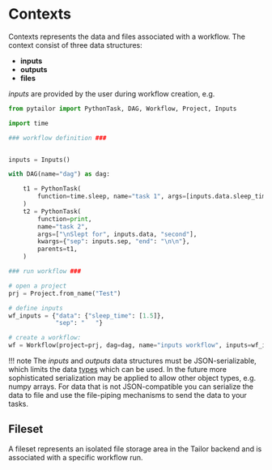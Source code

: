 # Contexts
Contexts represents the data and files associated with a workflow. 
The context consist of three data structures:

*  **inputs**
*  **outputs**
*  **files**

_inputs_ are provided by the user during workflow creation, e.g.

```python
from pytailor import PythonTask, DAG, Workflow, Project, Inputs

import time

### workflow definition ###


inputs = Inputs()

with DAG(name="dag") as dag:

    t1 = PythonTask(
        function=time.sleep, name="task 1", args=[inputs.data.sleep_time[0]]
    )
    t2 = PythonTask(
        function=print,
        name="task 2",
        args=["\nSlept for", inputs.data, "second"],
        kwargs={"sep": inputs.sep, "end": "\n\n"},
        parents=t1,
    )

### run workflow ###

# open a project
prj = Project.from_name("Test")

# define inputs
wf_inputs = {"data": {"sleep_time": [1.5]},
             "sep": "   "}

# create a workflow:
wf = Workflow(project=prj, dag=dag, name="inputs workflow", inputs=wf_inputs)

```

!!! note
    The _inputs_ and _outputs_ data structures must be JSON-serializable, 
    which limits the data [types](https://www.geeksforgeeks.org/json-data-types/) which can be used. 
    In the future more sophisticated serialization may be applied to allow other 
    object types, e.g. numpy arrays. For data that is not JSON-compatible you can 
    serialize the data to file and use the file-piping mechanisms to send the data to your tasks.


## Fileset
A fileset represents an isolated file storage area in the Tailor backend and is 
associated with a specific workflow run.

<!---
## Scoped contexts
Scoped contexts arise when tasks are duplicated.

Consider the following DAG, consisting of two PythonTasks:
``` python
              +---+
              |t1 |  PythonTask(..., output_to='out')
              +-+-+
                |
                |
              +-v-+
              |t2 |  PythonTask(..., args='<% $.outputs.out %>')
              +---+
```
When this DAG is duplicated with a BranchTask
-->